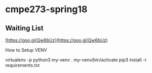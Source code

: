 # cmpe273-spring18

## Waiting List

[https://goo.gl/Qw6bUz](https://goo.gl/Qw6bUz)


How to Setup VENV


virtualenv -p python3 my-venv
. my-venv/bin/activate
pip3 install -r requirements.txt

